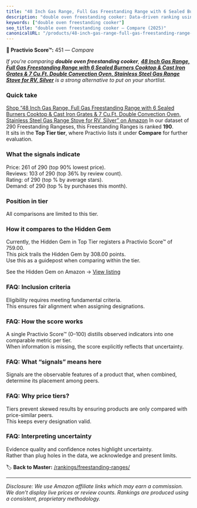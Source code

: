 ```yaml
---
title: "48 Inch Gas Range, Full Gas Freestanding Range with 6 Sealed Burners Cooktop & Cast Iron Grates & 7 Cu.Ft. Double Convection Oven, Stainless Steel Gas Range Stove for RV, Silver"
description: "double oven freestanding cooker: Data-driven ranking using the Practivio Score™. Positioned by quality, value, demand, findability, momentum."
keywords: ["double oven freestanding cooker"]
seo_title: "double oven freestanding cooker — Compare (2025)"
canonicalURL: "/products/48-inch-gas-range-full-gas-freestanding-range-with-6-sealed-burners-cooktop-cast-iron-grates-7-cuft-double-convection-oven-stainless-steel-gas-range-stove-for-rv-silver-B0DL2RBX7T/"
---
```


**🛒 Practivio Score™:** 451 — _Compare_


*If you're comparing **double oven freestanding cooker**, **[48 Inch Gas Range, Full Gas Freestanding Range with 6 Sealed Burners Cooktop & Cast Iron Grates & 7 Cu.Ft. Double Convection Oven, Stainless Steel Gas Range Stove for RV, Silver](https://www.amazon.com/dp/B0DL2RBX7T?tag=practivio-20)** is a strong alternative to put on your shortlist.*
### Quick take
[Shop “48 Inch Gas Range, Full Gas Freestanding Range with 6 Sealed Burners Cooktop & Cast Iron Grates & 7 Cu.Ft. Double Convection Oven, Stainless Steel Gas Range Stove for RV, Silver” on Amazon](https://www.amazon.com/dp/B0DL2RBX7T?tag=practivio-20)
In our dataset of 290 Freestanding Rangeses, this Freestanding Ranges is ranked **190**.  
It sits in the **Top Tier tier**, where Practivio lists it under **Compare** for further evaluation.

### What the signals indicate
Price: 261 of 290 (top 90% lowest price).  
Reviews: 103 of 290 (top 36% by review count).  
Rating:  of 290 (top % by average stars).  
Demand:  of 290 (top % by purchases this month).

### Position in tier
All comparisons are limited to this tier.

### How it compares to the Hidden Gem
Currently, the Hidden Gem in Top Tier registers a Practivio Score™ of 759.00.  
This pick trails the Hidden Gem by 308.00 points.  
Use this as a guidepost when comparing within the tier.  

See the Hidden Gem on Amazon → [View listing](https://www.amazon.com/dp/B07MYBQKDX?tag=practivio-20)

### FAQ: Inclusion criteria
Eligibility requires meeting fundamental criteria.  
This ensures fair alignment when assigning designations.

### FAQ: How the score works
A single Practivio Score™ (0–100) distills observed indicators into one comparable metric per tier.  
When information is missing, the score explicitly reflects that uncertainty.

### FAQ: What “signals” means here
Signals are the observable features of a product that, when combined, determine its placement among peers.

### FAQ: Why price tiers?
Tiers prevent skewed results by ensuring products are only compared with price-similar peers.  
This keeps every designation valid.

### FAQ: Interpreting uncertainty
Evidence quality and confidence notes highlight uncertainty.  
Rather than plug holes in the data, we acknowledge and present limits.

<!-- Missing template for Compare/CompareWithinPriceClass -->


🏷️ **Back to Master:** [/rankings/freestanding-ranges/](/rankings/freestanding-ranges/)

---
_Disclosure: We use Amazon affiliate links which may earn a commission. We don’t display live prices or review counts. Rankings are produced using a consistent, proprietary methodology._
